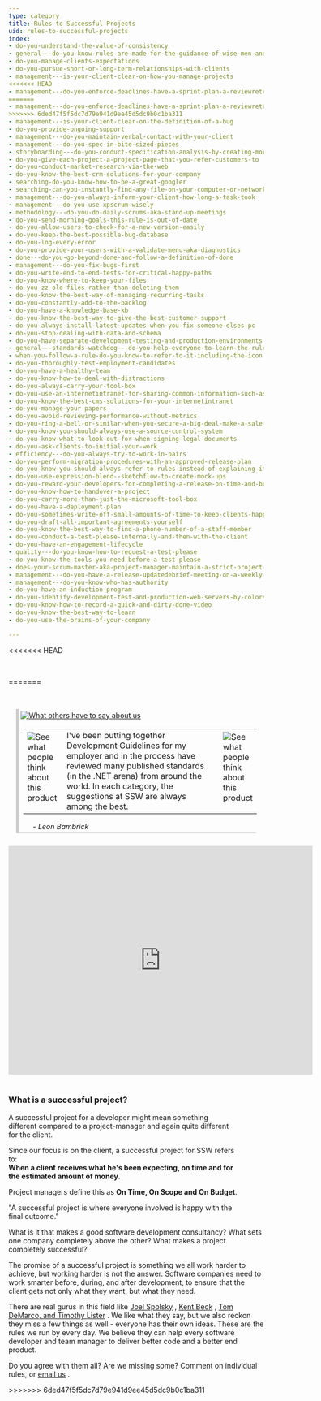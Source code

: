 ```yaml
---
type: category
title: Rules to Successful Projects
uid: rules-to-successful-projects
index:
- do-you-understand-the-value-of-consistency
- general---do-you-know-rules-are-made-for-the-guidance-of-wise-men-and-the-obedience-of-fools
- do-you-manage-clients-expectations
- do-you-pursue-short-or-long-term-relationships-with-clients
- management---is-your-client-clear-on-how-you-manage-projects
<<<<<<< HEAD
- management---do-you-enforce-deadlines-have-a-sprint-plan-a-reviewretro-and-a-mark-
=======
- management---do-you-enforce-deadlines-have-a-sprint-plan-a-reviewretro-and-a-mark-10
>>>>>>> 6ded47f5f5dc7d79e941d9ee45d5dc9b0c1ba311
- management---is-your-client-clear-on-the-definition-of-a-bug
- do-you-provide-ongoing-support
- management---do-you-maintain-verbal-contact-with-your-client
- management---do-you-spec-in-bite-sized-pieces
- storyboarding---do-you-conduct-specification-analysis-by-creating-mock-ups
- do-you-give-each-project-a-project-page-that-you-refer-customers-to
- do-you-conduct-market-research-via-the-web
- do-you-know-the-best-crm-solutions-for-your-company
- searching-do-you-know-how-to-be-a-great-googler
- searching-can-you-instantly-find-any-file-on-your-computer-or-network
- management---do-you-always-inform-your-client-how-long-a-task-took
- management---do-you-use-xpscrum-wisely
- methodology---do-you-do-daily-scrums-aka-stand-up-meetings
- do-you-send-morning-goals-this-rule-is-out-of-date
- do-you-allow-users-to-check-for-a-new-version-easily
- do-you-keep-the-best-possible-bug-database
- do-you-log-every-error
- do-you-provide-your-users-with-a-validate-menu-aka-diagnostics
- done---do-you-go-beyond-done-and-follow-a-definition-of-done
- management---do-you-fix-bugs-first
- do-you-write-end-to-end-tests-for-critical-happy-paths
- do-you-know-where-to-keep-your-files
- do-you-zz-old-files-rather-than-deleting-them
- do-you-know-the-best-way-of-managing-recurring-tasks
- do-you-constantly-add-to-the-backlog
- do-you-have-a-knowledge-base-kb
- do-you-know-the-best-way-to-give-the-best-customer-support
- do-you-always-install-latest-updates-when-you-fix-someone-elses-pc
- do-you-stop-dealing-with-data-and-schema
- do-you-have-separate-development-testing-and-production-environments
- general---standards-watchdog---do-you-help-everyone-to-learn-the-rules
- when-you-follow-a-rule-do-you-know-to-refer-to-it-including-the-icon
- do-you-thoroughly-test-employment-candidates
- do-you-have-a-healthy-team
- do-you-know-how-to-deal-with-distractions
- do-you-always-carry-your-tool-box
- do-you-use-an-internetintranet-for-sharing-common-information-such-as-company-standards
- do-you-know-the-best-cms-solutions-for-your-internetintranet
- do-you-manage-your-papers
- do-you-avoid-reviewing-performance-without-metrics
- do-you-ring-a-bell-or-similar-when-you-secure-a-big-deal-make-a-sale-or-get-some-great-feedback
- do-you-know-you-should-always-use-a-source-control-system
- do-you-know-what-to-look-out-for-when-signing-legal-documents
- do-you-ask-clients-to-initial-your-work
- efficiency---do-you-always-try-to-work-in-pairs
- do-you-perform-migration-procedures-with-an-approved-release-plan
- do-you-know-you-should-always-refer-to-rules-instead-of-explaining-it
- do-you-use-expression-blend--sketchflow-to-create-mock-ups
- do-you-reward-your-developers-for-completing-a-release-on-time-and-budget
- do-you-know-how-to-handover-a-project
- do-you-carry-more-than-just-the-microsoft-tool-box
- do-you-have-a-deployment-plan
- do-you-sometimes-write-off-small-amounts-of-time-to-keep-clients-happy
- do-you-draft-all-important-agreements-yourself
- do-you-know-the-best-way-to-find-a-phone-number-of-a-staff-member
- do-you-conduct-a-test-please-internally-and-then-with-the-client
- do-you-have-an-engagement-lifecycle
- quality---do-you-know-how-to-request-a-test-please
- do-you-know-the-tools-you-need-before-a-test-please
- does-your-scrum-master-aka-project-manager-maintain-a-strict-project-schedule
- management---do-you-have-a-release-updatedebrief-meeting-on-a-weekly-basis
- management---do-you-know-who-has-authority
- do-you-have-an-induction-program
- do-you-identify-development-test-and-production-web-servers-by-colors
- do-you-know-how-to-record-a-quick-and-dirty-done-video
- do-you-know-the-best-way-to-learn
- do-you-use-the-brains-of-your-company

---
```

<<<<<<< HEAD

<p>​​</p>
=======
<p>​​​​<br></p>
<div class="topcommonTestimonialBox" sizcache02965295459069362="6" sizset="160" sizcache05948671212741396="6" sizcache05529681777768147="6" sizcache0812545200106622="6" sizcache02866556858805546="6" sizcache02668610973236118="6" style="margin-bottom: 8px; border-bottom: 1px solid #cccccc; padding: 4px; margin-left: 15px; border-left: 5px solid #cccccc; margin-right: 15px;">
   <a href="http://www.ssw.com.au/ssw/Testimonials/ViewAll.aspx"> <img border="0" alt="What others have to say about us" src="http://www.ssw.com.au/ssw/Images/Testimonials_Heading.gif" style="margin-bottom: 2px;"/></a> <br/>
   <table cellspacing="0" cellpadding="0" border="0" style="margin-left: 5px;">
      <tbody>
         <tr>
            <td valign="top" width="10">
               <img alt="See what people think about this product" align="left" src="http://www.ssw.com.au/ssw/Images/Testimonials_LeftQuote.gif" style="margin-top: 3px; margin-right: 3px;"/>
            </td> 
            <td>
               <span id="ctl00_mainContentPlaceHolder_testimonial_lblQuoteTop">I&#39;ve been putting together Development Guidelines for my employer and in the process have reviewed many published standards (in the .NET arena) from around the world. In each category, the suggestions at SSW are always among the best.</span></td> 
            <td valign="top" width="10">
               <img alt="See what people think about this product" align="right" src="http://www.ssw.com.au/ssw/Images/Testimonials_RightQuote.gif" style="margin-left: 3px; margin-top: 3px;"/>
            </td>
         </tr>
      </tbody>
   </table> 
   <div style="margin-left: 24px; margin-top: 3px;">
      <i>- <span id="ctl00_mainContentPlaceHolder_testimonial_lblAuthorTop">Leon Bambrick</span></i></div>
</div>&#160; <iframe width="600" height="450" src="https://www.youtube.com/embed/atVkEY8v1CU" frameborder="0"></iframe><div>​<br/>
<div class="infoBox" style="width: 90%;">
   <h3>What is a successful project?</h3> 
   <p>A successful project for a developer might mean something different compared to a project-manager and again quite different for the client.</p> 
   <p>Since our focus is on the client, a successful project for SSW refers to:<br/><b>When a client receives what he&#39;s been expecting, on time and for the estimated amount of money</b>.</p> 
   <p>Project managers define this as <b>On Time, On Scope and On Budget</b>.<br/></p> 
   <p>&quot;A successful project is where everyone involved is happy with the final outcome.&quot;</p> 
</div> 
<p sizset="182" sizcache05948671212741396="6">What is it that makes a good software development consultancy? What sets one company completely above the other? What makes a project completely successful?</p> 
 
<p sizset="182" sizcache05948671212741396="6">The promise of a successful project is something we all work harder to achieve, but working harder is not the answer. Software companies need to work smarter before, during, and after development, to ensure that the client gets not only what they want, but what they need.</p> 
<p sizcache02965295459069362="6" sizset="162" sizcache05948671212741396="6" sizcache05529681777768147="6" sizcache0812545200106622="6" sizcache02866556858805546="6" sizcache02668610973236118="6">There are real gurus in this field like <a href="http://www.ssw.com.au/ssw/Redirect/homepageJoelOnSoftware.htm" target="_blank">Joel Spolsky</a> <img src="/Style%20Library/SSW/CoreImages/external.gif" title="You are now leaving SSW" alt=""/>, <a href="http://www.ssw.com.au/ssw/Redirect/XP/AmazonExtremeProgramming.htm" target="_blank">Kent Beck</a> <img src="/Style%20Library/SSW/CoreImages/external.gif" title="You are now leaving SSW" alt=""/>, <a href="http://www.ssw.com.au/ssw/Redirect/XP/AmazonPeopleWare.htm" target="_blank">Tom DeMarco, and Timothy Lister</a> <img src="/Style%20Library/SSW/CoreImages/external.gif" title="You are now leaving SSW" alt=""/>. We like what they say, but we also reckon they miss a few things as well - everyone has their own ideas. These are the rules we run by every day. We believe they can help every software developer and team manager to deliver better code and a better end product.</p> 
<p sizset="185" sizcache05948671212741396="6">Do you agree with them all? Are we missing some? Comment on individual rules, or <a href="javascript:sendEmail(&#39;696E666F407373772E636F6D2E61753F7375626A6563743D52756C657320746F205375636365737366756C2050726F6A65637473&#39;)">email <g class="gr_ gr_202 gr-alert gr_gramm gr_inline_cards gr_run_anim Style multiReplace" id="202" data-gr-id="202">us</g></a><g class="gr_ gr_202 gr-alert gr_gramm gr_inline_cards gr_disable_anim_appear Style multiReplace" id="202" data-gr-id="202"> </g><g class="gr_ gr_202 gr-alert gr_gramm gr_inline_cards gr_disable_anim_appear Style multiReplace" id="202" data-gr-id="202">.</g></p></div>
>>>>>>> 6ded47f5f5dc7d79e941d9ee45d5dc9b0c1ba311

